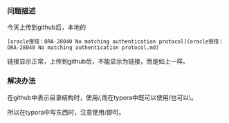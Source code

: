 ### 问题描述

今天上传到github后，本地的

```
[oracle报错：ORA-28040 No matching authentication protocol](oracle报错：ORA-28040 No matching authentication protocol.md)
```

链接显示正常，上传到github后，不能显示为链接，而是如上一样。



### 解决办法

在github中表示目录结构时，使用/,而在typora中既可以使用/也可以\。

所以在typora中写东西时，注意使用/即可。
